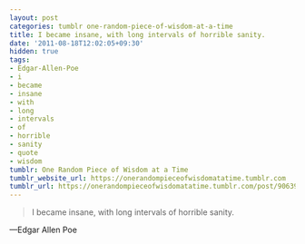 ```yaml
---
layout: post
categories: tumblr one-random-piece-of-wisdom-at-a-time
title: I became insane, with long intervals of horrible sanity.
date: '2011-08-18T12:02:05+09:30'
hidden: true
tags:
- Edgar-Allen-Poe
- i
- became
- insane
- with
- long
- intervals
- of
- horrible
- sanity
- quote
- wisdom
tumblr: One Random Piece of Wisdom at a Time
tumblr_website_url: https://onerandompieceofwisdomatatime.tumblr.com
tumblr_url: https://onerandompieceofwisdomatatime.tumblr.com/post/9063924977/i-became-insane-with-long-intervals-of-horrible
---
```

> I became insane, with long intervals of horrible sanity.

—Edgar Allen Poe&nbsp;
